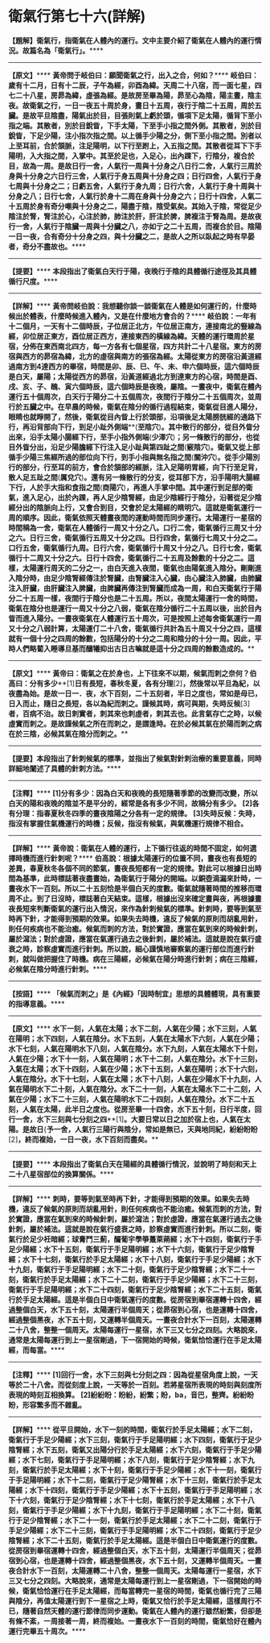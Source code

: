 # 衛氣行第七十六(詳解)

**【題解】衛氣行，指衛氣在人體內的運行。文中主要介紹了衛氣在人體內的運行情況。故篇名為「衛氣行」。******
****
**【原文】******
**黃帝問于岐伯曰：願聞衛氣之行，出入之合，何如？******
**岐伯曰：歲有十二月，日有十二辰，子午為經，卯酉為緯。天周二十八宿，而一面七星，四七二十八星，房昴為緯，虛張為經。是故房至畢為陽，昴至心為陰，陽主晝，陰主夜。故衛氣之行，一日一夜五十周於身，晝日十五周，夜行于陰二十五周，周於五臟。是故平旦陰盡，陽氣出於目，目張則氣上虧於頭，循項下足太陽，循背下至小指之端。其散者，別於目銳眥，下手太陽，下至手小指之間外側。其散者，別於目銳眥，下足少陽，注小指次指之間。以上循手少陽之分，側下至小指之間。別者以上至耳前，合於頷脈，注足陽明，以下行至跗上，入五指之間。其散者從耳下下手陽明，入大指之間，入掌中。其至於足也，入足心，出內踝下，行陰分，複合於目，故為一周。是故日行一舍，人氣行一周與十分身之八日行二舍，人氣行三周於身與十分身之六日行三舍，人氣行于身五周與十分身之四；日行四舍，人氣行于身七周與十分身之二；日虧五舍，人氣行于身九周；日行六舍，人氣行于身十周與十分身之八；日行七舍，人氣行於身十二周在身與十分身之六；日行十四舍，人氣二十五周於身有奇分嘲與十分身之二，陽盡于陰，陰受氣矣。其始入于陰，常從足少陰注於腎，腎注於心，心注於肺，肺注於肝，肝注於脾，脾複注于腎為周。是故夜行一舍，人氣行于陰臟一周與十分臟之八，亦如亍之二十五周，而複合於目。陰陽一日一夜，合有奇分十分身之四，與十分臟之二，是故人之所以臥起之時有早晏者，奇分不盡故也。******
****
**【提要】******
**本段指出了衛氣白天行于陽，夜晚行于陰的具體循行途徑及其具體循行尺度。******
****
**【詳解】******
**黃帝問岐伯說：我想聽你談一談衛氣在人體是如何運行的，什麼時候出於體表，什麼時候進入體內，又是在什麼地方會合的？******
**岐伯說：一年有十二個月，一天有十二個時辰，子位居正北方，午位居正南方，連接南北的豎線為經，卯位居正東方，酉位居正西方，連接東西的橫線為緯。天體的運行環周於星宿，分佈在東西南北四方，每一方各有七個星宿，四方共計二十八星宿。東方的房宿與西方的昴宿為緯，北方的虛宿與南方的張宿為經。太陽從東方的房宿沿黃道經過南方到****4****達西方的畢宿，時間是卯、辰、巳、午、未、申六個時辰，這六個時辰是白天，屬陽；太陽從西方的昴宿，沿黃道經過北方到達東方的心宿，時間是酉、戌、亥、子、醜、寅六個時辰，這六個時辰是夜晚，屬陰。一晝夜中，衛氣在體內運行五十個周次，白天行于陽分二十五個周次，夜間行于陰分二十五個周次，並周行於五臟之中。在早晨的時候，衛氣在陰分的循行過程結束，衛氣從目進人陽分，眼睛也就睜開了，然後，衛氣從目內眥上行於頭部，沿項後足太陽膀胱經的通路下行，再沿背部向下行，到足小趾外側端****(****至陰穴****)****。其中散行的部分，從目外眥分出來，沿手太陽小腸經下行，至手小指外側端****(****少澤穴****)****；另一條散行的部分，也從目外眥分出，沿足少陽膽經下行注入足小趾與第四趾之間****(****竅陰穴****)****。衛氣又從上部循手少陽三焦經所過的部位向下行，到手小指與無名指之間****(****關沖穴****)****。從手少陽別行的部分，行至耳的前方，會合於頷部的經脈，注入足陽明胃經，向下行至足背，散人足五趾之間****(****厲兌穴****)****。還有另一條散行的分支，從耳部下方，沿手陽明大腸經下行，人於手大指和食指之間****(****商陽穴****)****，再進人手掌中間。其中運行到足部的衛氣，進入足心，出於內踝，再人足少陰腎經，由足少陰經行于陰分，沿著從足少陰經分出的陰脈向上行，又會合到目，交會於足太陽經的睛明穴。這就是衛氣運行一周的順序。因此，衛氣依照天體晝夜間的運動時間而同步運行。太陽運行一星宿的時間稱為一舍，衛氣在人體循行一周又十分之八。口行二舍，衛氣循行三周又十分之六。日行三舍，衛氣循行五周又十分之四。日行四舍，氣循行七周又十分之二。口行五舍，衛氣循行九周。日行六舍，衛氣循行十周又十分之八。日行七舍，衛氣循行十二周又十分之六。日行十四舍，衛氣循行二十五周及餘數的十分之二。這樣，太陽運行周天的二分之一，由白天進入夜間，衛氣也由陽氣進入陰分。剛剛進入陰分時，由足少陰腎經傳注於腎臟，由腎臟注入心臟，由心臟注入肺臟，由肺臟注入肝臟，由肝臟注入脾臟，由脾臟再傳注到腎臟而成為一周，和白天衛氣行于陽分二十五周一樣，夜間行于陰分也是二十五周。所以，夜間太陽運行一舍的時間，衛氣在陰分也是運行一周又十分之八弱，衛氣在陰分循行二十五周以後，出於目內眥而進入陽分。一晝夜衛氣在人體運行五十周次，可是按照上述每舍衛氣運行一周又十分之八弱計算，太陽運仃二十八舍，衛氣循行共計為五十周又十分之四，這樣就有一個十分之四周的餘數，包括陽分的十分之二周和陰分的十分一周。因此，平時人們略蔔入睡導旦基而釀犧抑出古日古嘛就是這十分之四周的餘數造成的。******


****
**【原文】******
**黃帝曰：衛氣之在於身也，上下往來不以期，候氣而刺之奈何？伯高曰：分有多少****[1]****日有長短，春秋冬夏，各有分理****[2]****，然後常以平旦為紀，以夜盡為始。是故一日一．夜，水下百刻，二十五刻者，半日之度也，常如是毋已，日入而止，隨日之長短，各以為紀而刺之。謹候其時，病可與期，失時反候****[3]****者，百病不治。故日刺實者，刺其來也刺虛者，刺其去也。此言氣存亡之時，以候虛實而刺之。是故謹候氣之所在而刺之，是謂逢時。在於必候其氣在於陽而刺之病在於三陰，必候其氣在陰分而刺之。******
****
**【提要】本段指出了針刺候氣的標準，並指出了候氣對針刺治療的重要意義，同時詳細地闡述了具體的針刺方法。******
****
**【注釋】******
**[1]****分有多少****：****因為白天和夜晚的長短隨著季節的改變而改變，所以白天的陽和夜晚的陰並不是平分的，經常是各有多少不同，故稱分有多少。******
**[2]****各有分理****：****指春夏秋冬四季的晝夜陰陽之分各有一定的規律。******
**[3]****失時反候****：****失時，指沒有掌握住氣機運行的時機；反候，指沒有候氣，與氣機運行規律不相合。******
****
**【詳解】******
**黃帝說：衛氣在人體的運行，上下循行往返的時間不固定，如何選擇時機而進行針刺呢？******
**伯高說：根據太陽運行的位置不同，晝夜也有長短的差異，春夏秋冬各個不同的節氣，晝夜長短都有一定的規律。對此可以根據日出時間為基準，此時標誌著夜盡晝始，為衛氣行于陽分的開端。以銅壺滴漏來計時，一晝夜水下一百刻。所以二十五刻恰是半個白天的度數。衛氣就隨著時間的推移而環周不止。到了日沒時，標誌著白天結束。這樣，根據出沒來確定晝與夜，再根據晝夜長短來判斷衛氣的運行出入情況，來作為針刺候氣的標準。針刺時，要等到氣至時再下針，才能得到預期的效果。如果失去時機，違反了候氣的原則而胡亂用針，則任何疾病也不能治癒。候氣而刺的方法，對於實證，應當在氣到來的時候針刺，屬於瀉法；對於虛證，應當在氣運行過去之後針刺，屬於補法。這就是說在氣行盛衰之時，診察虛實而進行針刺。所以說，細心謹慎地審察氣的運行部位而進行針刺，就叫做把握住了時機。病在三陽經，必候氣在陽分時進行針刺；病在三陰經，必候氣在陰分時進行針刺。******


****
**【按語】******
**「候氣而刺之」是《內經》「因時制宜」思想的具體體現，具有重要的指導意義。******
****
**【原文】******
**水下一刻，人氣在太陽；水下二刻，人氣在少陽；水下三刻，人氣在陽明；水下四刻，人氣在陰分。水下五刻，人氣在太陽水下六刻，人氣在少陽；水下七刻，人氣在陽明水下八刻，人氣在陰分。水下九刻，人氣在太陽水下十刻，人氣在少陽；水下十一刻，人氣在陽明；水下十二刻，人氣在陰分。水下十三刻，入氣在太陽；水下十四刻，人氣在少陽；水下十五刻，人氣在陽明；水下十六刻，人氣在陰分。水下十七刻，人氣在太陽；水下十八刻，人氣在少陽水下十九刻，人氣在陽明水下二十刻，人氣在陰分。水下二十一刻，人氣在太陽水下二十二刻，人氣在少陽；水下二十三刻，人氣在陽明水下二十四刻，人氣在陰分。水下二十五刻，人氣在太陽，此半日之度也。從房至畢一十四舍，水下五十刻，日行半度，回行一舍，水下三刻與七分刻之四****[1]****。大要日常以日之加於宿上也，人氣在太陽。是故日****{****予一舍，人氣行三陽行與陰分，常如是無已，天與地同紀，紛紛盼盼****[2]****，終而複始，一日一夜，水下百刻而盡矣。******
****
**【提要】******
**本段指出了衛氣白天在陽經的具體循行情況，並說明了時刻和天上二十八星宿部位的換算關係。******
****
**【詳解】******
**刺時，要等到氣至時再下針，才能得到預期的效果。如果失去時機，違反了候氣的原則而胡亂用針，則任何疾病也不能治癒。候氣而刺的方法，對於實證，應當在氣到來的時候針刺，屬於瀉法；對於虛證，應當在氣運行過去之後針刺，屬於補法。這就是說在氣行盛衰之時，診察虛實而進行針刺。所以二刻，衛氣行於足少衽暗經；球膏鬥三薊，釅葡宇學箏躉萊蒴經；水下十四刻，衛氣行于手足少陽經；水下十五刻，衛氣行于手足陽明經；水下十六刻，衛氣行于足少陰腎經；水下十七刻，衛氣行於手足太陽經；水下十八刻，衛氣行于手足少陽經；水下十九刻，衛氣行于手足陽明經；水下二十刻，衛氣行于足少陰腎經；水下二十一刻，衛氣行於手足太陽經；水下二十二刻，衛氣行于手足少陽經；水下二十三刻，衛氣行于手足陽明經；水下二十四刻，衛氣行于足少陰腎經；水下二十五刻，衛氣行於手足太陽經。這是半個白日中衛氣運行的度數。從房宿到畢宿運轉十四舍，經過整個白天，水下五十刻，太陽運行半個周天；從昴宿到心宿，也是運轉十四舍，經過整個黑夜，水下五十刻，又運轉半個周天。一晝夜合計水下一百刻，太陽運轉二十八舍，整整一個周天。太陽每運行一星宿，水下三又七分之四刻。大略說來，通常是太陽每運行到上一星宿剛過，下一宿開始的時候，衛氣恰恰運行在手足太陽經，而每當。******
****
**【注釋】******
**[1]****回行一舍，水下三刻與七分刻之四****：****因為從星宿角度上說，一天等於二十八舍。而從刻度上說，一天等於一百刻。若將星宿所表現的時刻與刻度所表現的時刻互相換算。******
**[2]****紛紛盼****：****盼紛，紛繁；盼，****ba****，音巴，整齊。紛紛盼盼，形容繁多而不雜亂。******


****
**【詳解】******
**從平旦開始，水下一刻的時間，衛氣行於手足太陽經；水下二刻，衛氣行于手足少陽經；水下三刻，衛氣行于手足陽明經；水下四刻，衛氣行于足少陰腎經；水下五刻，衛氣又出陽分行於手足太陽經；水下六刻，衛氣行于手足少陽經；水下七刻，衛氣行于手足陽明經；水下八刻，衛氣行于足少陰腎經；水下九刻，衛氣行於手足太陽經；水下十刻，衛氣行于手足少陽經；水下十一刻，衛氣行于手足陽明經；水下十二刻，衛氣行于足少陽腎經；水下十三刻，衛氣行於手足太陽經；水下十四刻，衛氣行于手足少陽經；水下十五刻，衛氣行于手足陽明經；水下十六刻，衛氣行于足少陰腎經；水下十七刻，衛氣行於手足太陽經；水下十八刻，衛氣行于手足少陽經；水下十九刻，衛氣行于手足陽明經；水下二十刻，衛氣行于足少陰腎經；水下二十一刻，衛氣行於手足太陽經；水下二十二刻，衛氣行于手足少陽經；水下二十三刻，衛氣行于手足陽明經；水下二十四刻，衛氣行于足少陰腎經；水下二十五刻，衛氣行於手足太陽經。這是半個白日中衛氣運行的度數。從房宿到畢宿運轉十四舍，經過整個白天，水下五十刻，太陽運行半個周天；從昴宿到心宿，也是運轉十四舍，經過整個黑夜，水下五十刻，又運轉半個周天。一晝夜合計水下一百刻，太陽運轉二十八舍，整整一個周天。太陽每運行一星宿，水下三又七分之四刻。大略說來，通常是太陽每運行到上一星宿剛過，下一宿開始的時候，衛氣恰恰運行在手足太陽經，而每當轉完一星宿的時間，衛氣也循行完了三陽與陰分，再值太陽運行到下一星宿之上時，衛氣又恰行於手足太陽經，這樣周行不已，隨著自然天體的運行節律而同步運動。衛氣在人體內的運行雖然紛繁，但卻是有條不紊，一周接著一周，終而複始。一晝夜水下一百刻的時間，衛氣恰好在體內運行完畢五十周次。******



